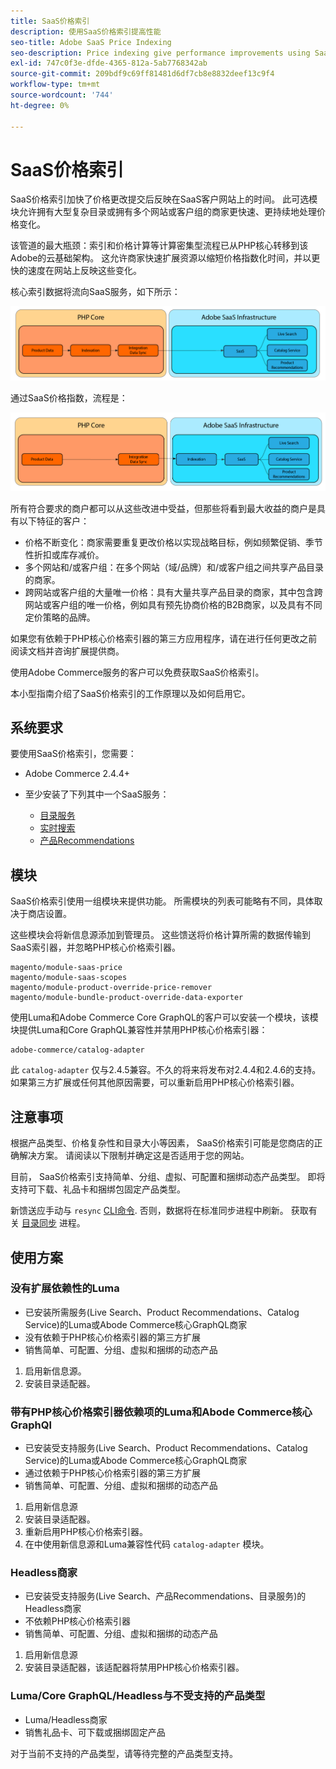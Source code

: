 ```yaml
---
title: SaaS价格索引
description: 使用SaaS价格索引提高性能
seo-title: Adobe SaaS Price Indexing
seo-description: Price indexing give performance improvements using SaaS infrastructure
exl-id: 747c0f3e-dfde-4365-812a-5ab7768342ab
source-git-commit: 209bdf9c69ff81481d6df7cb8e8832deef13c9f4
workflow-type: tm+mt
source-wordcount: '744'
ht-degree: 0%

---
```


# SaaS价格索引

SaaS价格索引加快了价格更改提交后反映在SaaS客户网站上的时间。 此可选模块允许拥有大型复杂目录或拥有多个网站或客户组的商家更快速、更持续地处理价格变化。

该管道的最大瓶颈：索引和价格计算等计算密集型流程已从PHP核心转移到该Adobe的云基础架构。 这允许商家快速扩展资源以缩短价格指数化时间，并以更快的速度在网站上反映这些变化。

核心索引数据将流向SaaS服务，如下所示：

![默认数据流](assets/old_way.png)

通过SaaS价格指数，流程是：

![SaaS价格指数数据流](assets/new_way.png)

所有符合要求的商户都可以从这些改进中受益，但那些将看到最大收益的商户是具有以下特征的客户：

* 价格不断变化：商家需要重复更改价格以实现战略目标，例如频繁促销、季节性折扣或库存减价。
* 多个网站和/或客户组：在多个网站（域/品牌）和/或客户组之间共享产品目录的商家。
* 跨网站或客户组的大量唯一价格：具有大量共享产品目录的商家，其中包含跨网站或客户组的唯一价格，例如具有预先协商价格的B2B商家，以及具有不同定价策略的品牌。

如果您有依赖于PHP核心价格索引器的第三方应用程序，请在进行任何更改之前阅读文档并咨询扩展提供商。

使用Adobe Commerce服务的客户可以免费获取SaaS价格索引。

本小型指南介绍了SaaS价格索引的工作原理以及如何启用它。

## 系统要求

要使用SaaS价格索引，您需要：

* Adobe Commerce 2.4.4+
* 至少安装了下列其中一个SaaS服务：

   * [目录服务](../catalog-service/overview.md)
   * [实时搜索](../live-search/guide-overview.md)
   * [产品Recommendations](../product-recommendations/guide-overview.md)

## 模块

SaaS价格索引使用一组模块来提供功能。 所需模块的列表可能略有不同，具体取决于商店设置。

这些模块会将新信息源添加到管理员。 这些馈送将价格计算所需的数据传输到SaaS索引器，并忽略PHP核心价格索引器。

```
magento/module-saas-price
magento/module-saas-scopes
magento/module-product-override-price-remover
magento/module-bundle-product-override-data-exporter
```

使用Luma和Adobe Commerce Core GraphQL的客户可以安装一个模块，该模块提供Luma和Core GraphQL兼容性并禁用PHP核心价格索引器：

```
adobe-commerce/catalog-adapter
```

此 `catalog-adapter` 仅与2.4.5兼容。不久的将来将发布对2.4.4和2.4.6的支持。
如果第三方扩展或任何其他原因需要，可以重新启用PHP核心价格索引器。

## 注意事项

根据产品类型、价格复杂性和目录大小等因素， SaaS价格索引可能是您商店的正确解决方案。 请阅读以下限制并确定这是否适用于您的网站。

目前， SaaS价格索引支持简单、分组、虚拟、可配置和捆绑动态产品类型。
即将支持可下载、礼品卡和捆绑包固定产品类型。

新馈送应手动与 `resync` [CLI命令](https://experienceleague.adobe.com/docs/commerce-merchant-services/user-guides/data-services/catalog-sync.html#resynccmdline). 否则，数据将在标准同步进程中刷新。 获取有关 [目录同步](../landing/catalog-sync.md) 进程。

## 使用方案

### 没有扩展依赖性的Luma

* 已安装所需服务(Live Search、Product Recommendations、Catalog Service)的Luma或Abode Commerce核心GraphQL商家
* 没有依赖于PHP核心价格索引器的第三方扩展
* 销售简单、可配置、分组、虚拟和捆绑的动态产品

1. 启用新信息源。
1. 安装目录适配器。

### 带有PHP核心价格索引器依赖项的Luma和Abode Commerce核心GraphQl

* 已安装受支持服务(Live Search、Product Recommendations、Catalog Service)的Luma或Abode Commerce核心GraphQL商家
* 通过依赖于PHP核心价格索引器的第三方扩展
* 销售简单、可配置、分组、虚拟和捆绑的动态产品

1. 启用新信息源
1. 安装目录适配器。
1. 重新启用PHP核心价格索引器。
1. 在中使用新信息源和Luma兼容性代码 `catalog-adapter` 模块。

### Headless商家

* 已安装受支持服务(Live Search、产品Recommendations、目录服务)的Headless商家
* 不依赖PHP核心价格索引器
* 销售简单、可配置、分组、虚拟和捆绑的动态产品

1. 启用新信息源
1. 安装目录适配器，该适配器将禁用PHP核心价格索引器。

### Luma/Core GraphQL/Headless与不受支持的产品类型

* Luma/Headless商家
* 销售礼品卡、可下载或捆绑固定产品

对于当前不支持的产品类型，请等待完整的产品类型支持。
